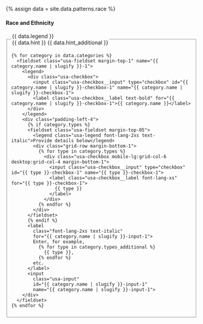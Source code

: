 {% assign data = site.data.patterns.race %}

<h4 class="site-preview-heading">Race and Ethnicity</h4>
<form class="usa-form usa-form--large">
  <fieldset name="race-and-ethnicity" class="usa-fieldset" aria-multiselectable="true">
    <legend class="usa-legend">
      <label>
        <span class="text-bold">{{ data.legend }}</span> <br/>
        <span class="text-italic">{{ data.hint }} {{ data.hint_additional }}</span>
      </label>
    </legend>

    {% for category in data.categories %}
      <fieldset class="usa-fieldset margin-top-1" name="{{ category.name | slugify }}-1">
        <legend>
          <div class="usa-checkbox">
            <input class="usa-checkbox__input" type="checkbox" id="{{ category.name | slugify }}-checkbox-1" name="{{ category.name | slugify }}-checkbox-1">
            <label class="usa-checkbox__label text-bold" for="{{ category.name | slugify }}-checkbox-1">{{ category.name }}</label>
          </div>
        </legend>
        <div class="padding-left-4">
          {% if category.types %}
          <fieldset class="usa-fieldset margin-top-05">
            <legend class="usa-legend font-lang-2xs text-italic">Provide details below</legend>
            <div class="grid-row margin-bottom-1">
              {% for type in category.types %}
                <div class="usa-checkbox mobile-lg:grid-col-6 desktop:grid-col-4 margin-bottom-1">
                  <input class="usa-checkbox__input" type="checkbox" id="{{ type }}-checkbox-1" name="{{ type }}-checkbox-1">
                  <label class="usa-checkbox__label font-lang-xs" for="{{ type }}-checkbox-1">
                    {{ type }}
                  </label>
                </div>
              {% endfor %}
            </div>
          </fieldset>
          {% endif %}
          <label
            class="font-lang-2xs text-italic"
            for="{{ category.name | slugify }}-input-1">
            Enter, for example,
              {% for type in category.types_additional %}
                {{ type }},
              {% endfor %}
            etc.
          </label>
          <input
            class="usa-input"
            id="{{ category.name | slugify }}-input-1"
            name="{{ category.name | slugify }}-input-1">
        </div>
      </fieldset>
    {% endfor %}
  </fieldset>
</form>